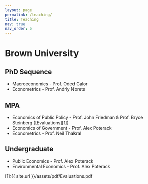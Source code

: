 ```yaml
---
layout: page
permalink: /teaching/
title: Teaching
nav: true
nav_order: 5
---
```


# Brown University
## PhD Sequence

- Macroeconomics - Prof. Oded Galor
- Econometrics - Prof. Andriy Norets

## MPA 

- Economics of Public Policy - Prof. John Friedman & Prof. Bryce Steinberg ([Evaluations][1])
- Economics of Government - Prof. Alex Poterack
- Econometrics - Prof. Neil Thakral

## Undergraduate 

- Public Economics - Prof. Alex Poterack
- Environmental Economics - Prof. Alex Poterack

[1]:{{ site.url }}/assets/pdf/Evaluations.pdf